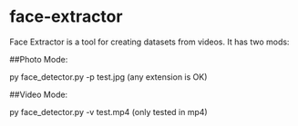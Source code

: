 # face-extractor

Face Extractor is a tool for creating datasets from videos. It has two mods:

##Photo Mode:

py face_detector.py -p test.jpg (any extension is OK)

##Video Mode:

py face_detector.py -v test.mp4 (only tested in mp4)
